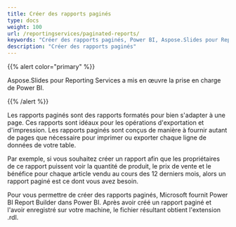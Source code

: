 ```yaml
---
title: Créer des rapports paginés
type: docs
weight: 100
url: /reportingservices/paginated-reports/
keywords: "Créer des rapports paginés, Power BI, Aspose.Slides pour Reporting Services"
description: "Créer des rapports paginés"
---
```


{{% alert color="primary" %}} 

Aspose.Slides pour Reporting Services a mis en œuvre la prise en charge de Power BI. 

{{% /alert %}} 

Les rapports paginés sont des rapports formatés pour bien s'adapter à une page. Ces rapports sont idéaux pour les opérations d'exportation et d'impression. Les rapports paginés sont conçus de manière à fournir autant de pages que nécessaire pour imprimer ou exporter chaque ligne de données de votre table. 

Par exemple, si vous souhaitez créer un rapport afin que les propriétaires de ce rapport puissent voir la quantité de produit, le prix de vente et le bénéfice pour chaque article vendu au cours des 12 derniers mois, alors un rapport paginé est ce dont vous avez besoin. 

Pour vous permettre de créer des rapports paginés, Microsoft fournit Power BI Report Builder dans Power BI. Après avoir créé un rapport paginé et l'avoir enregistré sur votre machine, le fichier résultant obtient l'extension .rdl.